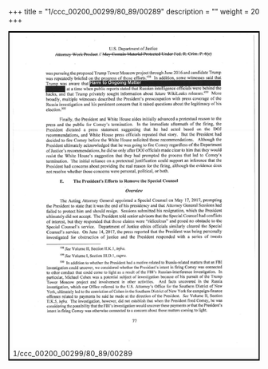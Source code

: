 +++
title = "1/ccc_00200_00299/80_89/00289"
description = ""
weight = 20
+++

<table style="border:2px solid black;max-width:800px;max-height:800px;" 
><tr><td>
<img class="center-fit-jpg"
src="/jpg_/jpg_mueller_report_searchable_289.jpg">
1/ccc_00200_00299/80_89/00289
</img></td></tr></table>
